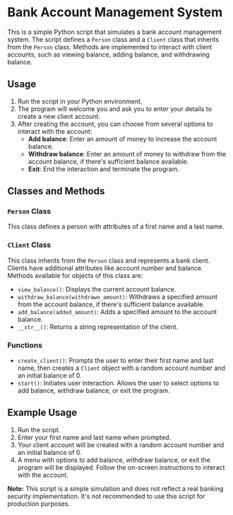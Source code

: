 # Bank Account Management System

This is a simple Python script that simulates a bank account management system. The script defines a `Person` class and a `Client` class that inherits from the `Person` class. Methods are implemented to interact with client accounts, such as viewing balance, adding balance, and withdrawing balance.

## Usage

1. Run the script in your Python environment.
2. The program will welcome you and ask you to enter your details to create a new client account.
3. After creating the account, you can choose from several options to interact with the account:
   - **Add balance**: Enter an amount of money to increase the account balance.
   - **Withdraw balance**: Enter an amount of money to withdraw from the account balance, if there's sufficient balance available.
   - **Exit**: End the interaction and terminate the program.

## Classes and Methods

### `Person` Class

This class defines a person with attributes of a first name and a last name.

### `Client` Class

This class inherits from the `Person` class and represents a bank client. Clients have additional attributes like account number and balance. Methods available for objects of this class are:

- `view_balance()`: Displays the current account balance.
- `withdraw_balance(withdrawn_amount)`: Withdraws a specified amount from the account balance, if there's sufficient balance available.
- `add_balance(added_amount)`: Adds a specified amount to the account balance.
- `__str__()`: Returns a string representation of the client.

### Functions

- `create_client()`: Prompts the user to enter their first name and last name, then creates a `Client` object with a random account number and an initial balance of 0.
- `start()`: Initiates user interaction. Allows the user to select options to add balance, withdraw balance, or exit the program.

## Example Usage

1. Run the script.
2. Enter your first name and last name when prompted.
3. Your client account will be created with a random account number and an initial balance of 0.
4. A menu with options to add balance, withdraw balance, or exit the program will be displayed. Follow the on-screen instructions to interact with the account.

**Note:** This script is a simple simulation and does not reflect a real banking security implementation. It's not recommended to use this script for production purposes.
